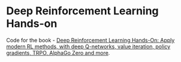 # Deep Reinforcement Learning Hands-on

Code for the book - <a href="https://www.amazon.in/Deep-Reinforcement-Learning-Hands-Q-networks/dp/1788834240/ref=sr_1_2?dchild=1&keywords=deep+rl&qid=1611498022&sr=8-2">Deep Reinforcement Learning Hands-On: Apply modern RL methods, with deep Q-networks, value iteration, policy gradients, TRPO, AlphaGo Zero and more</a>.
